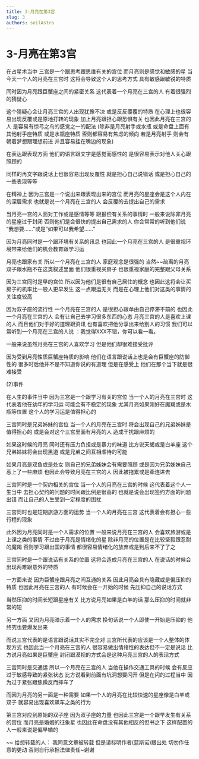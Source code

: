```yaml
---
title: 3-月亮在第3宫
slug: 3
authors: soilAstro
---
```


# 3-月亮在第3宫
在占星术当中
三宫是一个跟思考跟思维有关的宫位
而月亮则是感觉和敏感的星
当今天一个人的月亮在三宫时
这将会导致这个人的思考方式
具有敏感跟敏锐的特质

同时因为月亮跟巨蟹座之间的紧密关系
这代表着一个月亮在三宫的人
有着很强烈的猜疑心

这个猜疑心会让月亮三宫的人出现犹豫不决
或是反反覆覆的特质
在心理上也很容易出现反覆或是原地打转的现象
加上月亮跟担心跟恐惧有关
也因此月亮在三宫的人
是容易有惊弓之鸟的感觉之一的配法
(除非是月亮射手或水瓶
或是命盘上面有其他射手座特质
或是水瓶座特质
否则都容易有焦虑的倾向
若是月亮射手
则会有朝着梦想跟理想前进
并且容易挂在嘴边的现象)

在表达跟表现方面
他们的语言跟文字是感觉而感性的
是很容易表示对他人关心跟照顾的

同样的再文字跟说话上也很容易出现反覆性
就是担心自己说错话
或是担心自己的一些表现等等

在精神上
因为三宫是一个说出来跟表现出来的宫位
而月亮的星座会是这个人内在的深层需求
也就是说一个月亮在三宫的人
会反覆的去提出自己的需求

当月亮一宫的人面对工作或是感情等等
跟报偿有关系的事情时
一般来说除非月亮的星座过于封闭
否则他们是会很快的提出自己需求的人
你会常常的听到他们说
“我想要……”或是“如果可以我希望……”

因为月亮同时是一个跟环境有关系的讯息
也因此一个月亮在三宫的人
是很重视环境带来给他们的机会教育跟学习运

月亮也跟家有关
所以一个月亮在三宫的人
家庭观念是很强的
当然~~疏离的月亮双子跟水瓶不在这类叙述里面
他们很重视买房子
也很重视家庭的完整跟父母关系

因为三宫同时是早的宫位
所以因为他们是很有自己居住的概念
也因此这将会让买房子的机率比一般人更早发生
这一点跟运无关
而是在心理上他们对这类的事情的关注度较高

因为双子座的流行性
一个月亮在三宫的人
是很担心跟单由自己停滞不前的
也因此一个月亮在三宫的人
会有让自己去学习很多东西的心态
月亮三宫的人是喜欢上课的人
而且他们对于好的道理跟资讯
也有喜欢把他分享出来给别人的习惯
我们可以常听到一个月亮在三宫的人说
：我觉得XXX不错，你可以看一看。

一般来说虽然月亮在三宫的人喜欢学习
但是他们却很难接受批评

因为受到月亮性质巨蟹座特质的影响
他们在语言跟说话上也是会有巨蟹座的防御性的
很多时后他并不是不知道你说的有道理
但是在感受上
他们在那个当下就是很难接受

(2)事件

在人生的事件当中
因为三宫是一个跟学习有关的宫位
当一个人的月亮在三宫时
这代表着他在幼年的学习运
可能会有不稳定的现象
尤其月亮如果刚好在魔羯或是水瓶等位置
这个人的学习运是值得担心的

三宫同时是兄弟姊妹的宫位
当一个人的月亮在三宫时
将会出现自己的兄弟姊妹是值得担心的
或是会对这个三宫里面有月亮的人
造成干扰跟麻烦的

如果这时候的月亮
同时还有压力负担或是暴力的味道
比方说天蝎或是白羊座
这个兄弟姊妹将会出现黑道
或是兄弟之间互相虐待的可能

如果月亮是双鱼或是处女
则自己的兄弟姊妹会有需要照顾
或是因为兄弟姊妹自己惹上了一些麻烦
也因此会导致月亮在三宫的人
因此被拖累或是牵连进去

三宫同时是一个契约相关的宫位
当一个人的月亮在三宫的时候
这代表着这个人一生当中
去担心契约的问题的时间跟比例是很高的
也就是说会出现签约方面的问题出错
而让自己的人生受到一定程度的困扰

三宫同时也是短期旅游方面的运势
当一个人的月亮在三宫
这代表着会有担心一些行程的现象

此外因为月亮同时是一个人需求的位置
一般来说月亮在三宫的人
会喜欢旅游或是上课之类的事情
不过由于月亮是情绪化的星
除非月亮的位置是在比较坚毅跟忍耐的魔羯
否则学习跟出国的事情
都很容易情绪化的放弃或是到后来不了了之

三宫同时是一个跟说话有关系的位置
这将会造成月亮在三宫的人
在说话的时候会出现两难跟意外的特质

一方面来说
因为巨蟹座跟月亮之间互通的关系
因此月亮会具有隐藏或是偏压抑的特质
也因此月亮在三宫的人
有时候会在一开始的时候
先压抑自己的说话方式

当然压抑的时间长短跟星座有关
比方说月亮如果是白羊的话
那么压抑的时间就非常的短

另一方面
又因为月亮暗示着一个人的需求
换句话说一个人即使一开始是压抑的
他终究也要爆发出来

而说三宫代表的是语言跟说话其实不完全对
三宫所代表的应该是一个人整体的体现方式
也因此当一个月亮在三宫的人
很容易做出情绪性的表达但不一定是说话
比方说月亮如果是巨蟹座
封闭跟漠视的方式会是这种月亮三宫的人的表现方式

三宫同时是交通运
所以一个月亮在三宫的人
当他在操作交通工具的时候
会有反应过于敏感导致的紧张状态
比方说看到前面有坑洞想要闪开
但是在闪的过程当中
因为过于紧张跟焦躁反而摔车了

而因为月亮的另一面是一种需要
如果一个人的月亮在比较快速的星座像是白羊或双子
就容易出现喜欢飙车之类的行为

第三宫对应到原始的双子座
因为双子座的力量
也因此三宫是一个跟早发生有关系的宫位
而月亮是婚姻的征象星
也因此在命盘没有其他相反的但书之下
这样配置的人一般来说是偏早婚的

~~
给想转载的人：
我同意文章被转载
但是请标明作者(蓝斯诺)跟出处
切勿作任意的更动
否则自行承担法律责任~谢谢

 
  